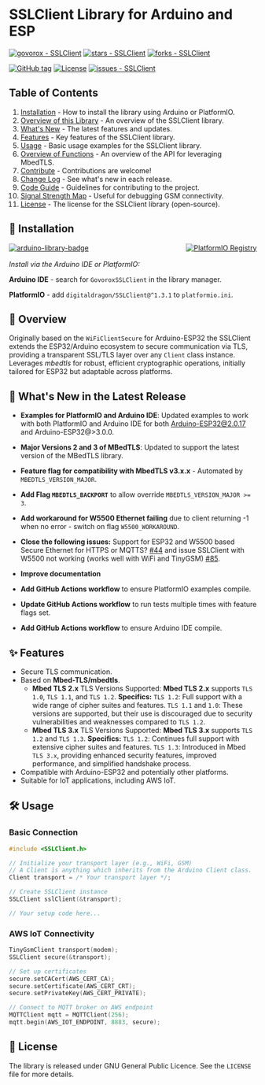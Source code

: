 # SSLClient Library for Arduino and ESP

[![govorox - SSLClient](https://img.shields.io/static/v1?label=govorox&message=SSLClient&color=green&logo=github)](https://github.com/govorox/SSLClient "Go to GitHub repo")
[![stars - SSLClient](https://img.shields.io/github/stars/govorox/SSLClient?style=social)](https://github.com/govorox/SSLClient)
[![forks - SSLClient](https://img.shields.io/github/forks/govorox/SSLClient?style=social)](https://github.com/govorox/SSLClient)

[![GitHub tag](https://img.shields.io/github/tag/govorox/SSLClient?include_prereleases=&sort=semver&color=blue)](https://github.com/govorox/SSLClient/releases/)
[![License](https://img.shields.io/badge/License-MIT-blue)](#license)
[![issues - SSLClient](https://img.shields.io/github/issues/govorox/SSLClient)](https://github.com/govorox/SSLClient/issues)

## Table of Contents

1. [Installation](#-installation) - How to install the library using Arduino or PlatformIO.
2. [Overview of this Library](#-overview) - An overview of the SSLClient library.
3. [What's New](#-whats-new-in-the-latest-release) - The latest features and updates.
4. [Features](#-features) - Key features of the SSLClient library.
5. [Usage](#-usage) - Basic usage examples for the SSLClient library.
6. [Overview of Functions](docs/FUNCTIONS.md) - An overview of the API for leveraging MbedTLS.
7. [Contribute](docs/CONTRIBUTING.md) - Contributions are welcome!
8. [Change Log](docs/CHANGELOG.md) - See what's new in each release.
9. [Code Guide](docs/CODEGUIDE.md) - Guidelines for contributing to the project.
10. [Signal Strength Map](docs/RSSI.md) - Useful for debugging GSM connectivity.
11. [License](#-license) - The license for the SSLClient library (open-source).

## 🔧 Installation

<div style="display: flex; align-items: center; justify-content: space-between; margin-bottom: 1rem;">
  <a href="https://www.arduino.cc/reference/en/libraries/govoroxsslclient/" title="Go to Arduino Libraries">
    <img src="https://img.shields.io/static/v1?label=Arduino%20Libraries&message=GovoroxSSLClient&color=orange&logo=arduino" alt="arduino-library-badge">
  </a>
  <a href="https://registry.platformio.org/libraries/digitaldragon/SSLClient" title="Go to PlatformIO Registry">
    <img src="https://badges.registry.platformio.org/packages/digitaldragon/library/SSLClient.svg" alt="PlatformIO Registry">
  </a>
</div>

*Install via the Arduino IDE or PlatformIO:*

**Arduino IDE** - search for `GovoroxSSLClient` in the library manager.

**PlatformIO** - add `digitaldragon/SSLClient@^1.3.1` to `platformio.ini`.

## 🚀 Overview

Originally based on the `WiFiClientSecure` for Arduino-ESP32 the SSLClient extends the ESP32/Arduino ecosystem to secure communication via TLS, providing a transparent SSL/TLS layer over any `Client` class instance. Leverages *mbedtls* for robust, efficient cryptographic operations, initially tailored for ESP32 but adaptable across platforms.

## 🌟 What's New in the Latest Release

- **Examples for PlatformIO and Arduino IDE**: Updated examples to work with both PlatformIO and Arduino IDE for both Arduino-ESP32@2.0.17 and Arduino-ESP32@>3.0.0.

- **Major Versions 2 and 3 of MBedTLS**: Updated to support the latest version of the MBedTLS library.  

- **Feature flag for compatibility with MbedTLS v3.x.x** - Automated by `MBEDTLS_VERSION_MAJOR`.

- **Add Flag `MBEDTLS_BACKPORT`** to allow override `MBEDTLS_VERSION_MAJOR >= 3`.

- **Add workaround for W5500 Ethernet failing** due to client returning -1 when no error - switch on flag `W5500_WORKAROUND`.

- **Close the following issues:** Support for ESP32 and W5500 based Secure Ethernet for HTTPS or MQTTS? [#44](https://github.com/govorox/SSLClient/issues/85) and issue SSLClient with W5500 not working (works well with WiFi and TinyGSM) [#85](https://github.com/govorox/SSLClient/issues/85).

- **Improve documentation**

- **Add GitHub Actions workflow** to ensure PlatformIO examples compile.

- **Update GitHub Actions workflow** to run tests multiple times with feature flags set.

- **Add GitHub Actions workflow** to ensure Arduino IDE compile.

## ✨ Features

- Secure TLS communication.
- Based on **Mbed-TLS/mbedtls**.
  - **Mbed TLS 2.x**
    TLS Versions Supported: **Mbed TLS 2.x** supports `TLS 1.0`, `TLS 1.1`, and `TLS 1.2`.
    **Specifics:**
    `TLS 1.2`: Full support with a wide range of cipher suites and features.
    `TLS 1.1` and `1.0`: These versions are supported, but their use is discouraged due to security vulnerabilities and weaknesses compared to `TLS 1.2`.
  - **Mbed TLS 3.x**
    TLS Versions Supported: **Mbed TLS 3.x** supports `TLS 1.2` and `TLS 1.3`.
    **Specifics:**
    `TLS 1.2`: Continues full support with extensive cipher suites and features.
    `TLS 1.3`: Introduced in Mbed `TLS 3.x`, providing enhanced security features, improved performance, and simplified handshake process.
- Compatible with Arduino-ESP32 and potentially other platforms.
- Suitable for IoT applications, including AWS IoT.

## 🛠 Usage

### Basic Connection

```cpp
#include <SSLClient.h>

// Initialize your transport layer (e.g., WiFi, GSM)
// A Client is anything which inherits from the Arduino Client class.
Client transport = /* Your transport layer */;

// Create SSLClient instance
SSLClient sslClient(&transport);

// Your setup code here...
```

### AWS IoT Connectivity

```cpp
TinyGsmClient transport(modem);
SSLClient secure(&transport);

// Set up certificates
secure.setCACert(AWS_CERT_CA);
secure.setCertificate(AWS_CERT_CRT);
secure.setPrivateKey(AWS_CERT_PRIVATE);

// Connect to MQTT broker on AWS endpoint
MQTTClient mqtt = MQTTClient(256);
mqtt.begin(AWS_IOT_ENDPOINT, 8883, secure);
```

## 📄 License

The library is released under GNU General Public Licence. See the `LICENSE` file for more details.
